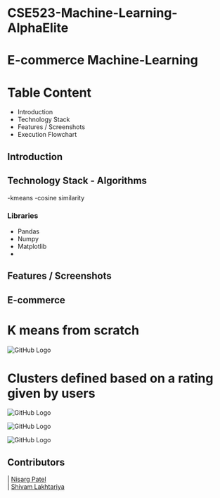 # CSE523-Machine-Learning-AlphaElite


# E-commerce Machine-Learning


# Table Content
- Introduction
- Technology Stack
- Features / Screenshots
- Execution Flowchart

## Introduction


## Technology Stack - Algorithms

-kmeans
-cosine similarity

### Libraries
- Pandas
- Numpy
- Matplotlib
-

## Features / Screenshots

## E-commerce 
# K means from scratch
![GitHub Logo](https://github.com/shivamlakhtariya/CSE523-Machine-Learning-AlphaElite/blob/main/Photos/scratch.JPG)

# Clusters defined based on a rating given by users
![GitHub Logo](https://github.com/shivamlakhtariya/CSE523-Machine-Learning-AlphaElite/blob/main/Photos/ratingwithproductidcluster.JPG)


![GitHub Logo](https://github.com/shivamlakhtariya/TV_show_analysis/blob/main/Result/6%20top%20imdb.JPG)

![GitHub Logo](https://github.com/shivamlakhtariya/TV_show_analysis/blob/main/Result/8%20all%20show.JPG)


## Contributors

| [Nisarg Patel](https://github.com/Nisargpatel16)                                                                                                            
| [Shivam Lakhtariya](https://github.com/shivamlakhtariya)
